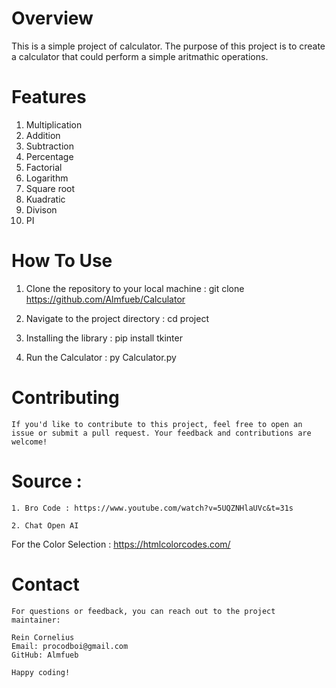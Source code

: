 # Overview
This is a simple project of calculator. The purpose of this project is to create a calculator that could perform a simple 
aritmathic operations.


# Features
1. Multiplication
2. Addition
3. Subtraction
4. Percentage
5. Factorial
6. Logarithm
7. Square root
8. Kuadratic
9. Divison
10. PI


# How To Use

1. Clone the repository to your local machine :
    git clone https://github.com/Almfueb/Calculator

2. Navigate to the project directory :
    cd project

3. Installing the library : 
    pip install tkinter

4. Run the Calculator :
    py Calculator.py


# Contributing
    If you'd like to contribute to this project, feel free to open an issue or submit a pull request. Your feedback and contributions are welcome!


# Source : 
    1. Bro Code : https://www.youtube.com/watch?v=5UQZNHlaUVc&t=31s

    2. Chat Open AI

For the Color Selection : https://htmlcolorcodes.com/


# Contact
    For questions or feedback, you can reach out to the project maintainer:

    Rein Cornelius
    Email: procodboi@gmail.com
    GitHub: Almfueb
    
    Happy coding!
